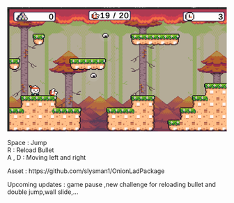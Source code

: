<img src="./image.png">
<p>Space : Jump <br>
R : Reload Bullet <br>
  A , D : Moving left and right <br>
</p>
Asset : https://github.com/slysman1/OnionLadPackage
<p>Upcoming updates : game pause ,new challenge for reloading bullet and double jump,wall slide,...</p>

